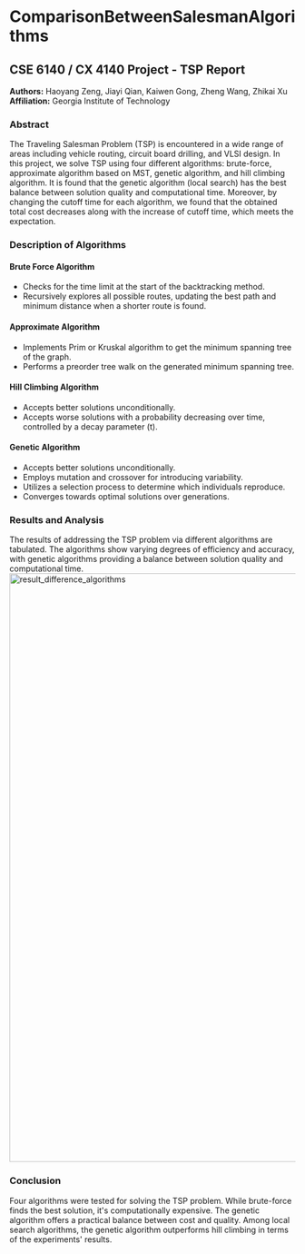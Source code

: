 # ComparisonBetweenSalesmanAlgorithms

## CSE 6140 / CX 4140 Project - TSP Report

**Authors:** Haoyang Zeng, Jiayi Qian, Kaiwen Gong, Zheng Wang, Zhikai Xu  
**Affiliation:** Georgia Institute of Technology

### Abstract

The Traveling Salesman Problem (TSP) is encountered in a wide range of areas including vehicle routing, circuit board drilling, and VLSI design. In this project, we solve TSP using four different algorithms: brute-force, approximate algorithm based on MST, genetic algorithm, and hill climbing algorithm. It is found that the genetic algorithm (local search) has the best balance between solution quality and computational time. Moreover, by changing the cutoff time for each algorithm, we found that the obtained total cost decreases along with the increase of cutoff time, which meets the expectation.

### Description of Algorithms

#### Brute Force Algorithm

- Checks for the time limit at the start of the backtracking method.
- Recursively explores all possible routes, updating the best path and minimum distance when a shorter route is found.

#### Approximate Algorithm

- Implements Prim or Kruskal algorithm to get the minimum spanning tree of the graph.
- Performs a preorder tree walk on the generated minimum spanning tree.

#### Hill Climbing Algorithm

- Accepts better solutions unconditionally.
- Accepts worse solutions with a probability decreasing over time, controlled by a decay parameter \(t\).

#### Genetic Algorithm

- Accepts better solutions unconditionally.
- Employs mutation and crossover for introducing variability.
- Utilizes a selection process to determine which individuals reproduce.
- Converges towards optimal solutions over generations.

### Results and Analysis

The results of addressing the TSP problem via different algorithms are tabulated. The algorithms show varying degrees of efficiency and accuracy, with genetic algorithms providing a balance between solution quality and computational time.
<img width="1037" alt="result_difference_algorithms" src="https://github.com/Keviniscaiji/ComparisonBetweenSalesmanAlgorithms/assets/74641290/2c73c73f-6f7f-40fb-819d-1a868073828b">
### Conclusion

Four algorithms were tested for solving the TSP problem. While brute-force finds the best solution, it's computationally expensive. The genetic algorithm offers a practical balance between cost and quality. Among local search algorithms, the genetic algorithm outperforms hill climbing in terms of the experiments' results.


